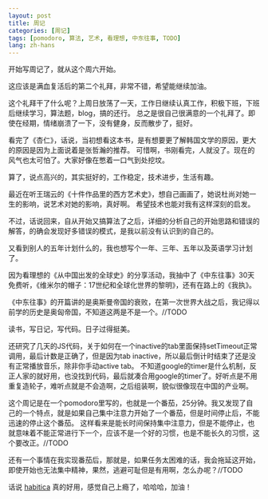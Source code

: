 ```yaml
---
layout: post
title: 周记
categories: [周记]
tags: [pomodoro, 算法, 艺术, 看理想, 中东往事, TODO]
lang: zh-hans
---
```


开始写周记了，就从这个周六开始。

这应该是满血复活后的第二个礼拜，非常不错，希望能继续加油。

这个礼拜干了什么呢？上周日放荡了一天，工作日继续认真工作，积极下班，下班后继续学习，算法题，blog，搞的还行。
总之是很自己很满意的一个礼拜了。即使在经期，情绪崩溃了一下，没有健身，反而散步了，挺好。

看完了《杏仁》，话说，当初想看这本书，是有想要更了解韩国文学的原因，更大的原因是因为上面说着是张哲瀚的推荐。
可惜啊，书刚看完，人就没了。现在的风气也太可怕了。大家好像在憋着一口气到处挖坟。

算了，说点高兴的，其实挺好的，工作稳定，技术进步，生活有趣。

最近在听王瑞云的《十件作品里的西方艺术史》，想自己画画了，她说杜尚对她一生的影响，说艺术对她的影响，真好啊。
希望技术也能对我有这样深刻的启发。

不过，话说回来，自从开始又搞算法了之后，详细的分析自己的开始思路和错误的解答，的确会发现好多错误的模式，是我以前没有认识到的自己的。

又看到别人的五年计划什么的，我也想写个一年、三年、五年以及英语学习计划了。

因为看理想的《从中国出发的全球史》的分享活动，我抽中了《中东往事》30天免费听，《维米尔的帽子：17世纪和全球化世界的黎明》，还有在路上的《我执》。

《中东往事》的开篇讲的是奥斯曼帝国的衰败，在第一次世界大战之后，我记得以前学的历史是奥匈帝国，不知道这两是不是一个。//TODO

读书，写日记，写代码。日子过得挺美。

还研究了几天的JS代码，关于如何在一个inactive的tab里面保持setTimeout正常调用，最后计数是正确了，但是因为tab inactive，所以最后倒计时结束了还是没有正常播放音乐，除非你手动active tab。
不知道google的timer是什么机制，反正人家的就好用，也没找到代码，最后就凑合用google的timer了。好听点是不用重复造轮子，难听点就是不会造啊，之后组装啊，貌似很像现在中国的产业啊。

这个周记是在一个pomodoro里写的，也就是一个番茄，25分钟。我又发现了自己的一个特点，就是如果自己集中注意力开始了一个番茄，但是时间停止后，不能迅速的停止这个番茄。
这样看来是能长时间保持集中注意力，但是不能停止，也就意味着不能正常进行下一个，应该不是一个好的习惯，也是不能长久的习惯，这个要改正。//TODO

还有一个事情在我实现番茄后，那就是，如果任务太困难的话，我会拖延这开始，即使开始也无法集中精神，果然，逃避可耻但是有用啊，怎么办呢？//TODO

话说
<a href="https://habitica.com/profile/633c140a-8796-471b-9ecc-19867ef98ef6" target="_blank">habitica</a>
真的好用，感觉自己上瘾了，哈哈哈，加油！